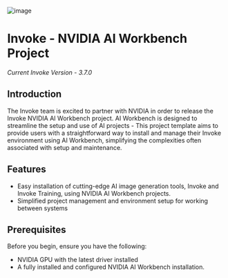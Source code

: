 ![image](https://github.com/invoke-ai/invoke-workbench/assets/31807370/c5908c57-91a1-4cbb-8386-bfd76d268e9a)


# Invoke - NVIDIA AI Workbench Project
*Current Invoke Version - 3.7.0*

## Introduction

The Invoke team is excited to partner with NVIDIA in order to release the Invoke NVIDIA AI Workbench project. AI Workbench is designed to streamline the setup and use of AI projects - This project template aims to provide users with a straightforward way to install and manage their Invoke environment using AI Workbench, simplifying the complexities often associated with setup and maintenance. 

## Features

- Easy installation of cutting-edge AI image generation tools, Invoke and Invoke Training, using NVIDIA AI Workbench projects.
- Simplified project management and environment setup for working between systems

## Prerequisites

Before you begin, ensure you have the following:

- NVIDIA GPU with the latest driver installed
- A fully installed and configured NVIDIA AI Workbench installation.
